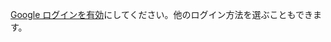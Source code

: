 [Google ログインを有効](https://firebase.google.com/docs/auth/web/google-signin?hl=ja)にしてください。他のログイン方法を選ぶこともできます。